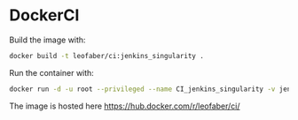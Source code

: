 # DockerCI

Build the image with:

```bash
docker build -t leofaber/ci:jenkins_singularity .
```

Run the container with:
```bash
docker run -d -u root --privileged --name CI_jenkins_singularity -v jenkins_home:/var/jenkins_home -v /var/run/docker.sock:/var/run/docker.sock -p 8080:8080 -p 50000:50000 leofaber/ci:jenkins_singularity
```

The image is hosted here https://hub.docker.com/r/leofaber/ci/
